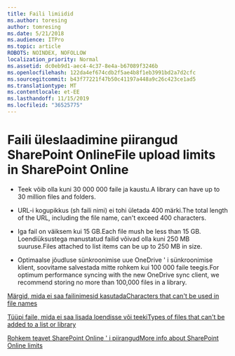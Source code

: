 ```yaml
---
title: Faili limiidid
ms.author: toresing
author: tomresing
ms.date: 5/21/2018
ms.audience: ITPro
ms.topic: article
ROBOTS: NOINDEX, NOFOLLOW
localization_priority: Normal
ms.assetid: dc0eb9d1-aec4-4c37-8e4a-b67089f3246b
ms.openlocfilehash: 122da4ef674cdb2f5ae4b8f1eb3991bd2a7d2cfc
ms.sourcegitcommit: b43f77221f47b50c41197a448a9c26c423ce1ad5
ms.translationtype: MT
ms.contentlocale: et-EE
ms.lasthandoff: 11/15/2019
ms.locfileid: "36525775"
---
```

# <a name="file-upload-limits-in-sharepoint-online"></a><span data-ttu-id="c7b00-102">Faili üleslaadimine piirangud SharePoint Online</span><span class="sxs-lookup"><span data-stu-id="c7b00-102">File upload limits in SharePoint Online</span></span>

- <span data-ttu-id="c7b00-103">Teek võib olla kuni 30 000 000 faile ja kaustu.</span><span class="sxs-lookup"><span data-stu-id="c7b00-103">A library can have up to 30 million files and folders.</span></span>
    
- <span data-ttu-id="c7b00-104">URL-i kogupikkus (sh faili nimi) ei tohi ületada 400 märki.</span><span class="sxs-lookup"><span data-stu-id="c7b00-104">The total length of the URL, including the file name, can't exceed 400 characters.</span></span>
    
- <span data-ttu-id="c7b00-105">Iga fail on väiksem kui 15 GB.</span><span class="sxs-lookup"><span data-stu-id="c7b00-105">Each file mush be less than 15 GB.</span></span> <span data-ttu-id="c7b00-106">Loendiüksustega manustatud failid võivad olla kuni 250 MB suuruse.</span><span class="sxs-lookup"><span data-stu-id="c7b00-106">Files attached to list items can be up to 250 MB in size.</span></span>
    
- <span data-ttu-id="c7b00-107">Optimaalse jõudluse sünkroonimise uue OneDrive ' i sünkroonimise klient, soovitame salvestada mitte rohkem kui 100 000 faile teegis.</span><span class="sxs-lookup"><span data-stu-id="c7b00-107">For optimum performance syncing with the new OneDrive sync client, we recommend storing no more than 100,000 files in a library.</span></span> 
    
[<span data-ttu-id="c7b00-108">Märgid, mida ei saa failinimesid kasutada</span><span class="sxs-lookup"><span data-stu-id="c7b00-108">Characters that can't be used in file names</span></span>](https://go.microsoft.com/fwlink/?linkid=866430)
  
[<span data-ttu-id="c7b00-109">Tüüpi faile, mida ei saa lisada loendisse või teeki</span><span class="sxs-lookup"><span data-stu-id="c7b00-109">Types of files that can't be added to a list or library</span></span>](https://go.microsoft.com/fwlink/?linkid=273757)
  
[<span data-ttu-id="c7b00-110">Rohkem teavet SharePoint Online ' i piirangud</span><span class="sxs-lookup"><span data-stu-id="c7b00-110">More info about SharePoint Online limits</span></span>](https://go.microsoft.com/fwlink/?linkid=271273)
  

